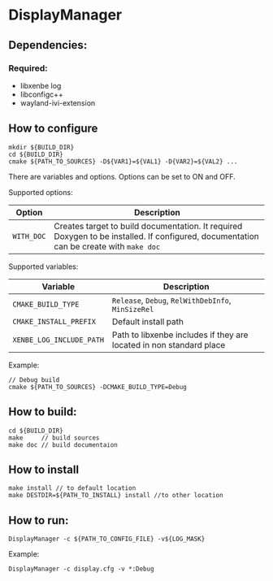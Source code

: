 # DisplayManager

## Dependencies:
### Required:
* libxenbe log
* libconfigc++
* wayland-ivi-extension

## How to configure
```
mkdir ${BUILD_DIR}
cd ${BUILD_DIR}
cmake ${PATH_TO_SOURCES} -D${VAR1}=${VAL1} -D{VAR2}=${VAL2} ...
```
There are variables and options. Options can be set to ON and OFF.

Supported options:

| Option | Description |
| --- | --- |
| `WITH_DOC` | Creates target to build documentation. It required Doxygen to be installed. If configured, documentation can be create with `make doc` |

Supported variables:

| Variable | Description |
| --- | --- |
| `CMAKE_BUILD_TYPE` | `Release`, `Debug`, `RelWithDebInfo`, `MinSizeRel`|
| `CMAKE_INSTALL_PREFIX` | Default install path |
| `XENBE_LOG_INCLUDE_PATH` | Path to libxenbe includes if they are located in non standard place |

Example:
```
// Debug build
cmake ${PATH_TO_SOURCES} -DCMAKE_BUILD_TYPE=Debug
```

## How to build:
```
cd ${BUILD_DIR}
make     // build sources
make doc // build documentaion
```
## How to install
```
make install // to default location
make DESTDIR=${PATH_TO_INSTALL} install //to other location
```
## How to run:
```
DisplayManager -c ${PATH_TO_CONFIG_FILE} -v${LOG_MASK}
```

Example:

```
DisplayManager -c display.cfg -v *:Debug
```
